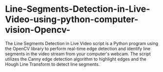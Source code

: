 # Line-Segments-Detection-in-Live-Video-using-python-computer-vision-Opencv-
The Line Segments Detection in Live Video script is a Python program using the OpenCV library to perform real-time edge detection and identify line segments in the video stream from your computer's webcam. The script utilizes the Canny edge detection algorithm to highlight edges and the Hough Line Transform to detect line segments.
